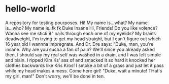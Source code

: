 # hello-world
A repository for testing pourposes.
Hi! My name is...what?
My name is...who?
My name is..fk fk Duke Insane
Hi, Friends! Do you like volence?
Wanna see me stick 9" nails through each one of my eyelids?
My brains deadweight, I'm trying to get my head straight, but I can't figure out which 16 year old I wannna impregnate.
And Dr. Dre says: "Duke, man, you're insane. Why are you sucha a fan of pain?
We'll since you already asked then, I should say my real self was washed in a drain, and I was left simple and plain.
I ripped Kim Ks' ass of and smacked it so hard it knocked her clothes backwards like Kris Kros!
I smoke a bit of a grass and just let it pass while my head makes a mess.
Come here girl!
"Duke, wait a minute! THat's my girl, man!"
Don't worry, we'll be done in ten.
